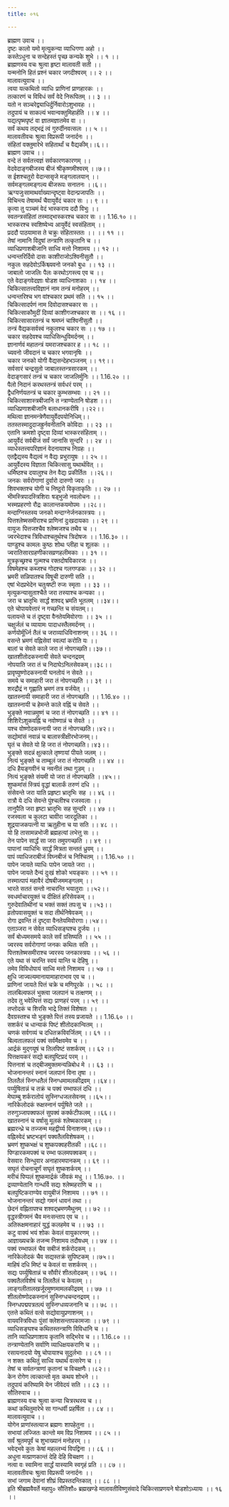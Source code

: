 ```yaml
---
title: ०१६

---
```

ब्राह्मण उवाच ।।  
दृष्टः कालो यमो मृत्युकन्या व्याधिगणा अहो ।।  
कस्तेऽधुना च सन्देहस्तं पृच्छ कन्यके शुभे ।। १ ।।  
ब्राह्मणस्य वचः श्रुत्वा हृष्टा मालावती सती ।।  
यन्मनोनि हितं प्रश्नं चकार जगदीश्वरम् ।। २ ।।  
मालावत्युवाच ।।  
त्वया यत्कथितो व्याधिः प्राणिनां प्राणहारकः ।।  
तत्कारणं च विविधं सर्वं वेदे निरूपितम् ।। ३ ।।  
यतो न सञ्चरेद्व्याधिर्दुर्निवारोऽशुभावहः ।।  
तदुपायं च साकल्यं भवान्वक्तुमिहार्हति ।। ४ ।।  
यद्यत्पृष्मपृष्टं वा ज्ञातमज्ञातमेव वा ।।  
सर्वं कथय तद्भद्रं त्वं गुरुर्दीनवत्सलः ।। ५ ।।  
मालावतीवचः श्रुत्वा विप्ररूपी जनार्दनः ।।  
संहितां वक्तुमारेभे सहितार्थां च वैद्यकीम्।।६।।  
ब्राह्मण उवाच ।।  
वन्दे तं सर्वतत्त्वज्ञं सर्वकारणकारणम् ।।  
वेदवेदाङ्गबीजस्य बीजं श्रीकृष्णमीश्वरम् ।।७।।  
स ईशश्चतुरो वेदान्ससृजे मङ्गलालयान् ।।  
सर्वमङ्गलमङ्गल्य बीजरूपः सनातनः ।।६।।  
ऋग्यजुःसामाथर्वाख्यान्दृष्ट्वा वेदान्प्रजापतिः ।।  
विचिन्त्य तेषामर्थं चैवायुर्वेदं चकार सः ।। ९ ।।  
कृत्वा तु पञ्चमं वेदं भास्कराय ददौ विभुः ।।  
स्वतन्त्रसंहितां तस्माद्भास्करश्च चकार सः ।। 1.16.१० ।।  
भास्करश्च स्वशिष्येभ्य आयुर्वेदं स्वसंहिताम् ।।  
प्रददौ पाठयामास ते चक्रुः संहितास्ततः ।। ।। ११ ।।  
तेषां नामानि विदुषां तन्त्राणि तत्कृतानि च ।।  
व्याधिप्रणाशबीजानि साध्वि मत्तो निशामय ।। १२ ।।  
धन्वन्तरिर्दिवो दासः काशीराजोऽश्विनीसुतौ ।।  
नकुलः सहदेवोऽर्किश्च्यवनो जनको बुधः ।। १३ ।।  
जाबालो जाजलिः पैलः करथोऽगस्त्य एव च ।।  
एते वेदाङ्गवेदज्ञाः षोडश व्याधिनाशकाः ।। १४ ।।  
चिकित्सातत्त्वविज्ञानं नाम तन्त्रं मनोहरम् ।।  
धन्वन्तरिश्च भग वांश्चकार प्रथमं सति ।। १५ ।।  
चिकित्सादर्पणं नाम दिवोदासश्चकार सः ।।  
चिकित्साकौमुदीं दिव्यां काशीगजश्चकार सः ।। १६ ।।  
चिकित्सासारतन्त्रं च श्रमघ्नं चाश्विनीसुतौ ।।  
तन्त्रं वैद्यकसर्वस्वं नकुलश्च चकार सः ।। १७ ।।  
चकार सहदेवश्च व्याधिसिन्धुविमर्दनम् ।।  
ज्ञानार्णवं महातन्त्रं यमराजश्चकार ह ।। १८ ।।  
च्यवनो जीवदानं च चकार भगवानृषिः ।।  
चकार जनको योगी वैद्यसन्देहभञ्जनम् ।। १९।।  
सर्वसारं चन्द्रसुतो जाबालस्तन्त्रसारकम् ।।  
वेदाङ्गसारं तन्त्रं च चकार जाजलिर्मुनिः ।। 1.16.२० ।।  
पैलो निदानं करथस्तन्त्रं सर्वधरं परम् ।।  
द्वैधनिर्णयतन्त्रं च चकार कुम्भसम्भवः ।। २१ ।।  
चिकित्साशास्त्रबीजानि त न्त्राण्येतानि षोडश ।।।  
व्याधिप्रणाशबीजानि बलाधानकरीषि ।।२२।।  
मथित्वा ज्ञानमन्त्रेणैवायुर्वेदपयोनिधिम्।।  
ततस्तस्मादुदाजह्रुर्नवनीतानि कोविदाः ।। २३ ।।  
एतानि क्रमशो दृष्ट्वा दिव्यां भास्करसंहिताम् ।।  
आयुर्वेदं सर्वबीजं सर्वं जानासि सुन्दरि ।। २४ ।।  
व्याधेस्तत्त्वपरिज्ञानं वेदनायाश्च निग्रहः ।।  
एतद्वैद्यस्य वैद्यत्वं न वैद्यः प्रभुरायुषः ।। २५ ।।  
आयुर्वेदस्य विज्ञाता चिकित्सासु यथार्थवित् ।।  
धर्मिष्ठश्च दयालुश्च तेन वैद्यः प्रकीर्तितः ।।२६।।  
जनकः सर्वरोगाणां दुर्वारो दारुणो ज्वरः ।।  
शिवभक्तश्च योगी च निष्ठुरो विकृताकृतिः ।। २७ ।।  
भीमस्त्रिपादस्त्रिशिराः षड्भुजो नवलोचनः ।।  
भस्मप्रहरणो रौद्रः कालान्तकयमोपमः ।।२८।।  
मन्दाग्निस्तस्य जनको मन्दाग्नेर्जनकास्त्रयः ।।  
पित्तश्लेष्मसमीराश्च प्राणिनां दुःखदायकाः ।। २९ ।।  
वायुजः पित्तजश्चैव श्लेष्मजश्च तथैव च ।।  
ज्वरभेदाश्च त्रिविधाश्चतुर्थश्च त्रिदोषजः ।। 1.16.३० ।।  
पाण्डुश्च कामलः कुष्ठः शोथः प्लीहा च शूलकः ।।  
ज्वरातिसारग्रहणीकासव्रणहलीमकाः ।। ३१ ।।  
मूत्रकृच्छ्रश्च गुल्मश्च रक्तदोषविकारजः ।।  
विषमेहश्च कब्जश्च गोदश्च गलगण्डकः ।। ३२ ।।  
भ्रमरी सन्निपातश्च विषूची दारुणी सति ।।  
एषां भेदप्रभेदेन चतुःषष्टी रुजः स्मृताः ।। ३३ ।।  
मृत्युकन्यासुताश्चैते जरा तस्याश्च कन्यका ।।  
जरा च भ्रातृभिः सार्द्धं शश्वद् भ्रमति भूतलम् ।।३४।।  
एते चोपायवेत्तारं न गच्छन्ति च संयतम्।।  
पलायन्ते च तं दृष्ट्वा वैनतेयमिवोरगाः ।। ३५ ।।  
चक्षुर्जलं च व्यायामः पादाधस्तैलमर्दनम् ।।  
कर्णयोर्मूर्ध्नि तैलं च जराव्याधिविनाशनम् ।। ३६ ।।  
वसन्ते भ्रमणं वह्निसेवां स्वल्पां करोति यः ।।  
बालां च सेवते काले जरा तं नोपगच्छति।।३७।।  
खातशीतोदकस्नायी सेवते चन्दनद्रवम्  
नोपयाति जरा तं च निदाघेऽनिलसेवकम्।।३८।।  
प्रावृष्युष्णोदकस्नायी घनतोयं न सेवते ।।  
समये च समाहारी जरा तं नोपगच्छति ।। ३९ ।।  
शरद्रौद्रं न गृह्णाति भ्रमणं तत्र वर्जयेत् ।।  
खातस्नायी समाहारी जरा तं नोपगच्छति ।। 1.16.४० ।।  
खातस्नायी च हेमन्ते काले वह्निं च सेवते ।।  
भुङ्क्ते नवान्नमुष्णं च जरा तं नोपगच्छति ।। ४१ ।।  
शिशिरेंऽशुकवह्निं च नवोष्णान्नं च सेवते ।।  
यश्च वोष्णोदकस्नायी जरा तं नोपगच्छति।।४२।।  
सद्योमांसं नवान्नं च बालास्त्रीक्षीरभोजनम्।।  
घृतं च सेवते यो हि जरा तं नोपगच्छति।।४३।।  
भुङ्क्ते सदन्नं क्षुत्काले तृष्णायां पीयते जलम् ।।  
नित्यं भुङ्क्ते च ताम्बूलं जरा तं नोपगच्छति ।। ४४ ।।  
दधि हैयङ्गवीनं च नवनीतं तथा गुडम् ।।  
नित्यं भुङ्क्ते संयमी यो जरा तं नोपगच्छति ।।४५।।  
शुष्कमांसं स्त्रियं वृद्धां बालार्कं तरुणं दधि ।।  
संसेवन्ते जरा याति प्रहृष्टा भ्रातृभिः सह ।। ४६ ।।  
रात्रौ ये दधि सेवन्ते पुंश्चलीश्च रजस्वलाः ।।  
तानुपैति जरा हृष्टा भ्रातृभिः सह सुन्दरि ।। ४७ ।।  
रजस्वला च कुलटा चावीरा जारदूतिका ।।  
शूद्रयाजकपत्नी या ऋतुहीना च या सति ।। ४८ ।।  
यो हि तासामन्नभोजी ब्रह्महत्यां लभेत्तु सः ।।  
तेन पापेन सार्द्धं सा जरा तमुपगच्छति ।। ४९ ।।  
पापानां व्याधिभिः सार्द्धं मित्रता सन्ततं ध्रुवम् ।।  
पापं व्याधिजराबीजं विघ्नबीजं च निश्चितम् ।। 1.16.५० ।।  
पापेन जायते व्याधिः पापेन जायते जरा ।।  
पापेन जायते दैन्यं दुःखं शोको भयङ्करः ।। ५१ ।।  
तस्मात्पापं महावैरं दोषबीजममङ्गलम् ।।  
भारते सततं सन्तो नाचरन्ति भयातुराः ।।५२।।  
स्वधर्माचारयुक्तं च दीक्षितं हरिसेवकम् ।।  
गुरुदेवातिथीनां च भक्तं सक्तं तपःसु च ।।५३।।  
व्रतोपवासयुक्तं च सदा तीर्थनिषेवकम् ।।  
रोगा द्रवन्ति तं दृष्ट्वा वैनतेयमिवोरगाः।।५४।।  
एताञ्जरा न सेवेत व्याधिसङ्घश्च दुर्जयः ।।  
सर्वं बोध्यमसमये काले सर्वं ग्रसिष्यति ।। ५५ ।।  
ज्वरस्य सर्वरोगाणां जनकः कथितः सति ।।  
पित्तश्लेष्मसमीराश्च ज्वरस्य जनकास्त्रयः ।। ५६ ।।  
एते यथा सं चरन्ति स्वयं यान्ति च देहिषु ।।  
तमेव विविधोपायं साध्वि मत्तो निशामय ।। ५७ ।।  
क्षुधि जाज्वल्यमानायामाहाराभाव एव च ।।  
प्राणिनां जायते पित्तं चक्रे च मणिपूरके ।। ५८ ।।  
तालबिल्वफलं भुक्त्वा जलपानं च तत्क्षणम् ।।  
तदेव तु भवेत्पित्तं सद्यः प्राणहरं परम् ।। ५९ ।।  
तप्तोदकं च शिरसि भाद्रे तिक्तं विशेषतः ।।  
दैवग्रस्तश्च यो भुङ्क्ते पित्तं तस्य प्रजायते ।। 1.16.६० ।।  
सशर्करं च धान्याकं पिष्टं शीतोदकान्वितम् ।।  
चणकं सर्वगव्यं च दधितक्रविवर्जितम् ।। ६१ ।।  
बिल्वतालफलं पक्वं सर्वमैक्षवमेव च ।।  
आर्द्रकं मुद्गयूषं च तिलपिष्टं सशर्करम् ।। ६२ ।।  
पित्तक्षयकरं सद्यो बलपुष्टिप्रदं परम् ।।  
पित्तनाशं च तद्बीजमुक्तमन्यन्निबोध मे ।। ६३ ।।  
भोजनानन्तरं स्नानं जलपानं विना तृषा ।।  
तिलतैलं स्निग्धतैलं स्निग्धमामलकीद्रवम् ।।६४।।  
पर्य्युषितान्नं च तक्रं च पक्वं रम्भाफलं दधि ।।  
मेघाम्बु शर्करातोयं सुस्निग्धजलसेवनम् ।।६५।।  
नारिकेलोदकं रूक्षस्नानं पर्युषिते जले ।।  
तरुगुञ्जापक्वफलं सुपक्वं कर्क्कटीफलम् ।।६६।।  
खातस्नानं च वर्षासु मूलकं श्लेष्मकारकम् ।।  
ब्रह्मरन्ध्रे च तज्जन्म महद्वीर्य्य विनाशनम्।।६७।।  
वह्निस्वेदं भ्रष्टभङ्गं पक्वतैलविशेषकम् ।।  
भ्रमणं शुष्कभक्षं च शुष्कपक्वहरीतकी ।।६८।।  
पिण्डारकमपक्वं च रम्भा फलमपक्वकम् ।।  
वेसवारः सिन्धुवार अनाहारमपानकम् ।। ६९ ।।  
सघृतं रोचनाचूर्णं सघृतं शुष्कशर्करम् ।।  
मरीचं पिप्पलं शुष्कमार्द्रकं जीवकं मधु ।। 1.16.७०. ।।  
द्रव्याण्येतानि गान्धर्वि सद्यः श्लेष्महराणि च ।।  
बलपुष्टिकराण्येव वायुबीजं निशामय ।। ७१ ।।  
भोजनानन्तरं सद्यो गमनं धावनं तथा ।।  
छेदनं वह्नितापश्च शश्वद्भ्रमणमैथुनम् ।। ७२ ।।  
वृद्धस्त्रीगमनं चैव मनःसन्ताप एव च ।।  
अतिरूक्षमनाहारं युद्धं कलहमेव च ।। ७३ ।।  
कटु वाक्यं भयं शोकः केवलं वायुकारणम् ।।  
आज्ञाख्यचक्रे तजन्म निशामय तदौषधम् ।। ७४ ।।  
पक्वं रम्भाफलं चैव सबीजं शर्करोदकम् ।।  
नारिकेलोदकं चैव सद्यस्तक्रं सुपिष्टकम् ।।७५।।  
माहिषं दधि मिष्टं च केवलं वा सशर्करम् ।।  
सद्यः पर्य्युषितान्नं च सौवीरं शीतलोदकम् ।। ७६ ।।  
पक्वतैलविशेषं च तिलतैलं च केवलम् ।।  
लाङ्गलीतालखर्जूरमुष्णमामलकीद्रवम् ।। ७७ ।।  
शीतलोष्णोदकस्नानं सुस्निग्धचन्दनद्रवम् ।।  
स्निग्धपद्मपत्रतल्पं सुस्निग्धव्यजनानि च ।। ७८ ।।  
एतत्ते कथितं वत्से सद्योवायुप्रणाशनम् ।।  
वायवस्त्रिविधाः पुंसां क्लेशसन्तापकामजाः ।। ७९ ।।  
व्याधिसङ्घश्च कथितस्तन्त्राणि विविधानि च ।।  
तानि व्याधिप्रणाशाय कृतानि सद्भिरेव च ।। 1.16.८० ।।  
तन्त्राण्येतानि सर्वाणि व्याधिक्षयकराणि च ।।  
रसायनादयो येषु चोपायाश्च सुदुर्लभाः ।। ८१ ।।  
न शक्तः कथितुं साध्वि यथार्थं वत्सरेण च ।।  
तेषां च सर्वतन्त्राणां कृतानां च विचक्षणैः।।८२।।  
केन रोगेण त्वत्कान्तो मृतः कथय शोभने ।।  
तदुपायं करिष्यामि येन जीवेदयं सति ।। ८३ ।।  
सौतिरुवाच ।।  
ब्राह्मणस्य वचः श्रुत्वा कन्या चित्ररथस्य च ।।  
कथां कथितुमारेभे सा गान्धर्वी प्रहर्षिता ।। ८४ ।।  
मालावत्युवाच ।।  
योगेन प्राणांस्तत्याज ब्रह्मणः शापहेतुना ।।  
सभायां लज्जितः कान्तो मम विप्र निशामय ।। ८५ ।।  
सर्वं श्रुतमपूर्वं च शुभाख्यानं मनोहरम् ।।  
भवेद्भवे कुतः केषां महल्लभ्यं विपद्विना ।। ८६ ।।  
अधुना मत्प्राणकान्तं देहि देहि विचक्षण ।।  
नत्वा वः स्वामिना सार्द्धं यास्यामि स्वगृहं प्रति ।। ८७ ।।  
मालावतीवचः श्रुत्वा विप्ररूपी जनार्दनः ।।  
सभां जगाम देवानां शीघ्रं विप्रस्तदन्तिकात् ।। ८८ ।।  
इति श्रीब्रह्मवैवर्ते महापु० सौतिशौ० ब्रह्मखण्डे मालावतीविष्णुसंवादे चिकित्साप्रणयने षोडशोऽध्यायः ।। १६ ।।